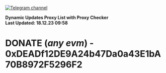 [![Telegram channel](https://img.shields.io/endpoint?url=https://runkit.io/damiankrawczyk/telegram-badge/branches/master?url=https://t.me/n4z4v0d)](https://t.me/n4z4v0d) 

**Dynamic Updates Proxy List with Proxy Checker**  
**Last Updated: 18.12.23 09:58**

# DONATE (_any evm_) - 0xDEADf12DE9A24b47Da0a43E1bA70B8972F5296F2
